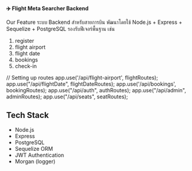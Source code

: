 **✈️ Flight Meta Searcher Backend**

Our Feature
ระบบ Backend สำหรับสายการบิน พัฒนาโดยใช้ Node.js + Express + Sequelize + PostgreSQL รองรับฟีเจอร์พื้นฐาน เช่น
1. register
2. flight airport
3. flight date
4. bookings
5. check-in


// Setting up routes
app.use('/api/flight-airport', flightRoutes);
app.use("/api/flightDate", flightDateRoutes);
app.use('/api/bookings', bookingRoutes);
app.use("/api/auth", authRoutes);
app.use("/api/admin", adminRoutes);
app.use("/api/seats", seatRoutes);


## Tech Stack
- Node.js
- Express
- PostgreSQL
- Sequelize ORM
- JWT Authentication
- Morgan (logger)
